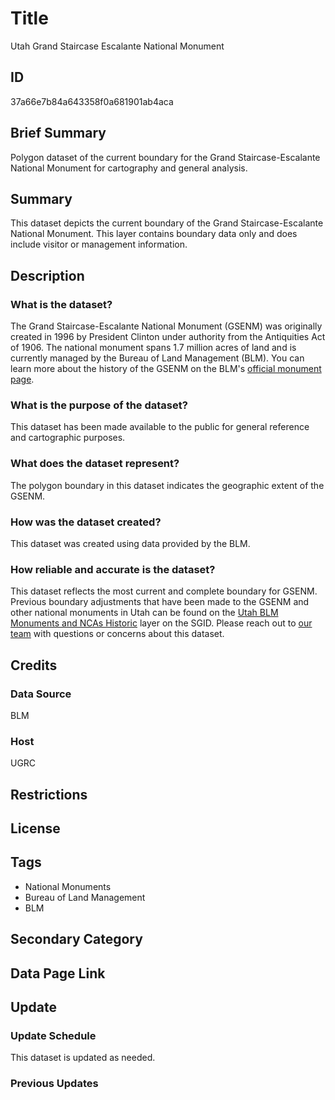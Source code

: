 # Title

Utah Grand Staircase Escalante National Monument

## ID

37a66e7b84a643358f0a681901ab4aca

## Brief Summary

Polygon dataset of the current boundary for the Grand Staircase-Escalante National Monument for cartography and general analysis.

## Summary

This dataset depicts the current boundary of the Grand Staircase-Escalante National Monument. This layer contains boundary data only and does include visitor or management information.

## Description

### What is the dataset?

The Grand Staircase-Escalante National Monument (GSENM) was originally created in 1996 by President Clinton under authority from the Antiquities Act of 1906. The national monument spans 1.7 million acres of land and is currently managed by the Bureau of Land Management (BLM). You can learn more about the history of the GSENM on the BLM's [official monument page](https://www.blm.gov/programs/national-conservation-lands/utah/grand-staircase-escalante-national-monument).

### What is the purpose of the dataset?

This dataset has been made available to the public for general reference and cartographic purposes.

### What does the dataset represent?

The polygon boundary in this dataset indicates the geographic extent of the GSENM.

### How was the dataset created?

This dataset was created using data provided by the BLM.

### How reliable and accurate is the dataset?

This dataset reflects the most current and complete boundary for GSENM. Previous boundary adjustments that have been made to the GSENM and other national monuments in Utah can be found on the [Utah BLM Monuments and NCAs Historic](https://opendata.gis.utah.gov/datasets/d5560a571a86436fbb3a664c3edd5488_0/explore?location=37.710468%2C-111.750759%2C-1.00) layer on the SGID. Please reach out to [our team](https://gis.utah.gov/contact/) with questions or concerns about this dataset.

## Credits

### Data Source

BLM

### Host

UGRC

## Restrictions

## License

## Tags

- National Monuments
- Bureau of Land Management
- BLM

## Secondary Category

## Data Page Link

## Update

### Update Schedule

This dataset is updated as needed.

### Previous Updates
